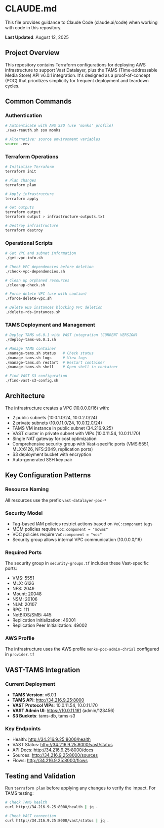 # CLAUDE.md

This file provides guidance to Claude Code (claude.ai/code) when working with code in this repository.

**Last Updated**: August 12, 2025

## Project Overview

This repository contains Terraform configurations for deploying AWS infrastructure to support Vast Datalayer, plus the TAMS (Time-addressable Media Store) API v6.0.1 integration. It's designed as a proof-of-concept (POC) that prioritizes simplicity for frequent deployment and teardown cycles.

## Common Commands

### Authentication
```bash
# Authenticate with AWS SSO (use 'monks' profile)
./aws-reauth.sh sso monks

# Alternative: source environment variables
source .env
```

### Terraform Operations
```bash
# Initialize Terraform
terraform init

# Plan changes
terraform plan

# Apply infrastructure
terraform apply

# Get outputs
terraform output
terraform output > infrastructure-outputs.txt

# Destroy infrastructure
terraform destroy
```

### Operational Scripts
```bash
# Get VPC and subnet information
./get-vpc-info.sh

# Check VPC dependencies before deletion
./check-vpc-dependencies.sh

# Clean up orphaned resources
./cleanup-check.sh

# Force delete VPC (use with caution)
./force-delete-vpc.sh

# Delete RDS instances blocking VPC deletion
./delete-rds-instances.sh
```

### TAMS Deployment and Management
```bash
# Deploy TAMS v6.0.1 with VAST integration (CURRENT VERSION)
./deploy-tams-v6.0.1.sh

# Manage TAMS container
./manage-tams.sh status   # Check status
./manage-tams.sh logs     # View logs
./manage-tams.sh restart  # Restart container
./manage-tams.sh shell    # Open shell in container

# Find VAST S3 configuration
./find-vast-s3-config.sh
```

## Architecture

The infrastructure creates a VPC (10.0.0.0/16) with:
- 2 public subnets (10.0.1.0/24, 10.0.2.0/24) 
- 2 private subnets (10.0.11.0/24, 10.0.12.0/24)
- TAMS VM instance in public subnet (34.216.9.25)
- VAST cluster in private subnet with VIPs (10.0.11.54, 10.0.11.170)
- Single NAT gateway for cost optimization
- Comprehensive security group with Vast-specific ports (VMS:5551, MLX:6126, NFS:2049, replication ports)
- S3 deployment bucket with encryption
- Auto-generated SSH key pair

## Key Configuration Patterns

### Resource Naming
All resources use the prefix `vast-datalayer-poc-*`

### Security Model
- Tag-based IAM policies restrict actions based on `VoC:component` tags
- MCM policies require `VoC:component = "mcvms"`
- VOC policies require `VoC:component = "voc"`
- Security group allows internal VPC communication (10.0.0.0/16)

### Required Ports
The security group in `security-groups.tf` includes these Vast-specific ports:
- VMS: 5551
- MLX: 6126
- NFS: 2049
- Mount: 20048
- NSM: 20106
- NLM: 20107
- RPC: 111
- NetBIOS/SMB: 445
- Replication Initialization: 49001
- Replication Peer Initialization: 49002

### AWS Profile
The infrastructure uses the AWS profile `monks-poc-admin-chrisl` configured in `provider.tf`

## VAST-TAMS Integration

### Current Deployment
- **TAMS Version**: v6.0.1
- **TAMS API**: http://34.216.9.25:8000
- **VAST Protocol VIPs**: 10.0.11.54, 10.0.11.170
- **VAST Admin UI**: https://10.0.11.161 (admin/123456)
- **S3 Buckets**: tams-db, tams-s3

### Key Endpoints
- Health: http://34.216.9.25:8000/health
- VAST Status: http://34.216.9.25:8000/vast/status
- API Docs: http://34.216.9.25:8000/docs
- Sources: http://34.216.9.25:8000/sources
- Flows: http://34.216.9.25:8000/flows

## Testing and Validation

Run `terraform plan` before applying any changes to verify the impact. For TAMS testing:
```bash
# Check TAMS health
curl http://34.216.9.25:8000/health | jq .

# Check VAST connection
curl http://34.216.9.25:8000/vast/status | jq .
```